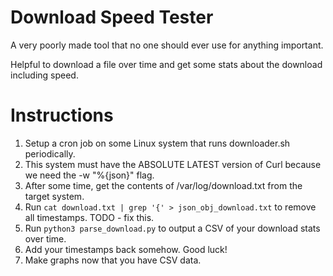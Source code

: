 # Download Speed Tester

A very poorly made tool that no one should ever use for anything important.

Helpful to download a file over time and get some stats about the download
including speed.

# Instructions

1. Setup a cron job on some Linux system that runs downloader.sh periodically.
2. This system must have the ABSOLUTE LATEST version of Curl because we need the -w "%{json}" flag.
3. After some time, get the contents of /var/log/download.txt from the target
   system.
4. Run `cat download.txt | grep '{' > json_obj_download.txt` to remove all
   timestamps. TODO - fix this.
5. Run `python3 parse_download.py` to output a CSV of your download stats over
   time.
6. Add your timestamps back somehow. Good luck!
7. Make graphs now that you have CSV data.

